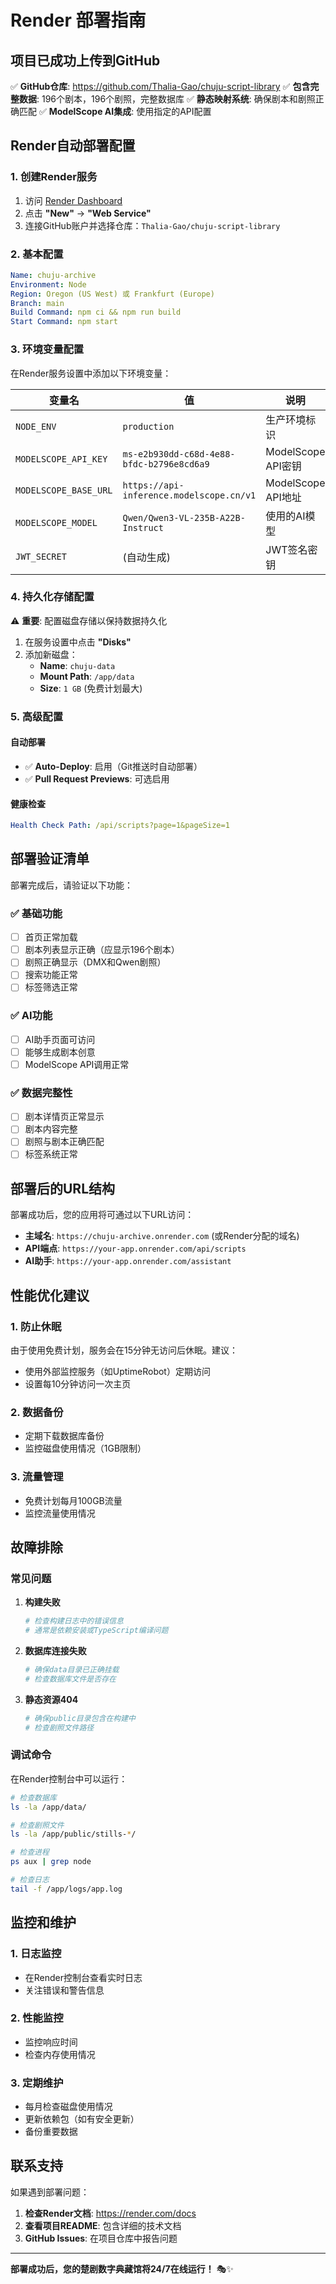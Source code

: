 # Render 部署指南

## 项目已成功上传到GitHub

✅ **GitHub仓库**: https://github.com/Thalia-Gao/chuju-script-library
✅ **包含完整数据**: 196个剧本，196个剧照，完整数据库
✅ **静态映射系统**: 确保剧本和剧照正确匹配
✅ **ModelScope AI集成**: 使用指定的API配置

## Render自动部署配置

### 1. 创建Render服务

1. 访问 [Render Dashboard](https://dashboard.render.com/)
2. 点击 **"New"** → **"Web Service"**
3. 连接GitHub账户并选择仓库：`Thalia-Gao/chuju-script-library`

### 2. 基本配置

```yaml
Name: chuju-archive
Environment: Node
Region: Oregon (US West) 或 Frankfurt (Europe)
Branch: main
Build Command: npm ci && npm run build
Start Command: npm start
```

### 3. 环境变量配置

在Render服务设置中添加以下环境变量：

| 变量名 | 值 | 说明 |
|--------|-----|------|
| `NODE_ENV` | `production` | 生产环境标识 |
| `MODELSCOPE_API_KEY` | `ms-e2b930dd-c68d-4e88-bfdc-b2796e8cd6a9` | ModelScope API密钥 |
| `MODELSCOPE_BASE_URL` | `https://api-inference.modelscope.cn/v1` | ModelScope API地址 |
| `MODELSCOPE_MODEL` | `Qwen/Qwen3-VL-235B-A22B-Instruct` | 使用的AI模型 |
| `JWT_SECRET` | (自动生成) | JWT签名密钥 |

### 4. 持久化存储配置

⚠️ **重要**: 配置磁盘存储以保持数据持久化

1. 在服务设置中点击 **"Disks"**
2. 添加新磁盘：
   - **Name**: `chuju-data`
   - **Mount Path**: `/app/data`
   - **Size**: `1 GB` (免费计划最大)

### 5. 高级配置

#### 自动部署
- ✅ **Auto-Deploy**: 启用（Git推送时自动部署）
- ✅ **Pull Request Previews**: 可选启用

#### 健康检查
```yaml
Health Check Path: /api/scripts?page=1&pageSize=1
```

## 部署验证清单

部署完成后，请验证以下功能：

### ✅ 基础功能
- [ ] 首页正常加载
- [ ] 剧本列表显示正确（应显示196个剧本）
- [ ] 剧照正确显示（DMX和Qwen剧照）
- [ ] 搜索功能正常
- [ ] 标签筛选正常

### ✅ AI功能
- [ ] AI助手页面可访问
- [ ] 能够生成剧本创意
- [ ] ModelScope API调用正常

### ✅ 数据完整性
- [ ] 剧本详情页正常显示
- [ ] 剧本内容完整
- [ ] 剧照与剧本正确匹配
- [ ] 标签系统正常

## 部署后的URL结构

部署成功后，您的应用将可通过以下URL访问：

- **主域名**: `https://chuju-archive.onrender.com` (或Render分配的域名)
- **API端点**: `https://your-app.onrender.com/api/scripts`
- **AI助手**: `https://your-app.onrender.com/assistant`

## 性能优化建议

### 1. 防止休眠
由于使用免费计划，服务会在15分钟无访问后休眠。建议：
- 使用外部监控服务（如UptimeRobot）定期访问
- 设置每10分钟访问一次主页

### 2. 数据备份
- 定期下载数据库备份
- 监控磁盘使用情况（1GB限制）

### 3. 流量管理
- 免费计划每月100GB流量
- 监控流量使用情况

## 故障排除

### 常见问题

1. **构建失败**
   ```bash
   # 检查构建日志中的错误信息
   # 通常是依赖安装或TypeScript编译问题
   ```

2. **数据库连接失败**
   ```bash
   # 确保data目录已正确挂载
   # 检查数据库文件是否存在
   ```

3. **静态资源404**
   ```bash
   # 确保public目录包含在构建中
   # 检查剧照文件路径
   ```

### 调试命令

在Render控制台中可以运行：

```bash
# 检查数据库
ls -la /app/data/

# 检查剧照文件
ls -la /app/public/stills-*/

# 检查进程
ps aux | grep node

# 检查日志
tail -f /app/logs/app.log
```

## 监控和维护

### 1. 日志监控
- 在Render控制台查看实时日志
- 关注错误和警告信息

### 2. 性能监控
- 监控响应时间
- 检查内存使用情况

### 3. 定期维护
- 每月检查磁盘使用情况
- 更新依赖包（如有安全更新）
- 备份重要数据

## 联系支持

如果遇到部署问题：

1. **检查Render文档**: https://render.com/docs
2. **查看项目README**: 包含详细的技术文档
3. **GitHub Issues**: 在项目仓库中报告问题

---

**部署成功后，您的楚剧数字典藏馆将24/7在线运行！** 🎭✨ 